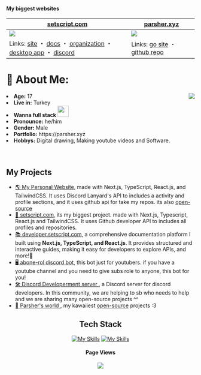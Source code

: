 <!-- <h1 align="center">~ 💖 𝓦𝓮𝓵𝓬𝓸𝓶𝓮 𝓽𝓸 𝓶𝔂 𝓟𝓻𝓸𝓯𝓲𝓵𝓮 💖 ~</h1>
<img src="./header.svg" width="10000"> -->

#### My biggest websites

| [setscript.com](https://www.setscript.com) | [parsher.xyz](https://www.parsher.xyz/) |
| --- | --- |
| ![](https://github.com/user-attachments/assets/6e58d992-064e-44bb-a198-c1ddac146fbe) | ![](https://github.com/user-attachments/assets/d6fde790-0109-4a83-bbab-c0376c5d9c64) |
| Links: [site](https://www.setscript.com) ・ [docs](https://www.setscript.com) ・ [organization](https://github.com/setscript) ・ [desktop app](https://github.com/setscript/SetScript-Desktop) ・ [discord](https://discord.gg/qEmGxaDUfY) | Links: [go site](https://www.parsher.xyz/) ・ [github repo](https://github.com/parsherr/modern-portfolio)|

# 💫 About Me: 
<!--bunu üst satıra alırsın kullanırsan <img src="https://media.giphy.com/media/mGcNjsfWAjY5AEZNw6/giphy.gif" width="50"> -->
  <div align="center">

<img src="https://github.com/user-attachments/assets/cc5f597d-1b87-4e13-91a3-d737d0bc1627" align="right">
  </div>
  <li>
 <b>Age:</b> 17</li>
  <li>
 <b>Live in:</b> Turkey</li>
<li>
<b>Wanna full stack</b> <img src="https://media.giphy.com/media/WUlplcMpOCEmTGBtBW/giphy.gif" width="30">
</li>
<li>
<b>Pronounce:</b> he/him
</li>
<li>
<b>Gender:</b> Male
</li>
<li>
<b>Portfolio:</b> https://parsher.xyz
</li>
<li>
<b>Hobbys:</b> Digital drawing, Making youtube videos and Software.
</li>
</br></br>

## My Projects

- [🌎 My Personal Website](https://parsher.xyz), made with Next.js, TypeScript, React.js, and TailwindCSS. It uses Discord Lanyard's API to includes a activity and profile sections, and it uses github api for take my repos. its also [open-source](https://github.com/parsherr/modern-portfolio)
- [📖 setscript.com](https://setscript.com), its my biggest project. made with Next.js, Typescript, React.js and TailwindCSS. It uses Github developer API  to includes all profiles and repositories.
- [📚 developer.setscript.com](https://developer.setscript.com), a comprehensive documentation platform I built using **Next.js, TypeScript, and React.js**. It provides structured and interactive guides, making it easy for developers to explore APIs, and more!🚀
- [🖥️ abone-rol discord bot](https://www.abonerol.site/), this bot just for youtubers. if you have a youtube channel and you need to give subs role to anyone, this bot for you!
- [🛠️ Discord Developerment server ](https://discord.gg/bdfd), a Discord server for discord developers. In this community, we are helping to sb who needs to help and we are sharing many open-source projects ^^
- [🎀 Parsher's world ](https://parshers-world.vercel.app/), my kawaiiest [open-source](https://github.com/parsherr/kawai-site/) projects :3

<div align="center">
  
## Tech Stack

[![My Skills](https://skillicons.dev/icons?i=js,html,css,discordjs,discord,express,lua,mongodb,nodejs,ps,pr,ae,react,robloxstudio,ts)](https://parsher.xyz)
[![My Skills](https://skillicons.dev/icons?i=vscode,vercel,bun,git,bootstrap,cloudflare,electron,md,npm,obsidian,powershell,stackoverflow,tailwind,figma)](https://parsher.xyz)
<!-- github tech usage starts ![](https://github-readme-stats.vercel.app/api/top-langs/?username=parsherr&theme=dark&hide_border=true&include_all_commits=false&count_private=false&layout=compact) -->
</div>

<div align="center">
<!--kullanırken alta alırsın <img src="https://media.giphy.com/media/VgCDAzcKvsR6OM0uWg/giphy.gif" width="40">-->
<h4>Page Views</h4>
<img src="https://count.getloli.com/get/@parsherr?theme=gelbooru"> 
<!-- <br /> <img src="https://count.getloli.com/get/@parsherr?theme=booru-lewd"> with animation-->
</div>


<!--<img src="./status.svg" width="10000">-->
<!--<div align="center">
  <h4>Me:</h4>
  <a href="https://parsher.xyz" >
   <img src="https://lanyard.kyrie25.me/api/689447667465453599?waveColor=8B8BFA&waveSpotifyColor=B48EF7&gradient=7E37F9-B48EF7-E568C4&imgStyle=square"  />
  </a>
</div>-->
<!--  lanyard banner çekmek için :   ...api/689447667465453599?showBanner=animated&waveColor=transparent&waveSpotifyColor=transparent&bannerFilter=brightness(0.8)%20blur(2px)&gradient=7E37F9-B48EF7-E568C4&imgStyle=square"-->



<!-- uwu :3 -->
